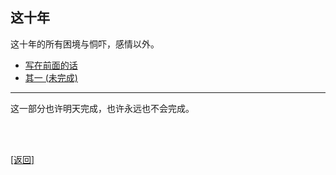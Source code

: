 ## 这十年

这十年的所有困境与恫吓，感情以外。

- [写在前面的话](../../resources/proses/这十年/写在前面的话.md)
- [其一 (未完成)](../../resources/proses/这十年/__pending__/这十年_其一.md)

------

这一部分也许明天完成，也许永远也不会完成。

<br>

<br>

[[返回]](../../index.md)

